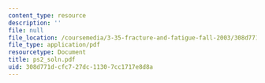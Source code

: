 ```yaml
---
content_type: resource
description: ''
file: null
file_location: /coursemedia/3-35-fracture-and-fatigue-fall-2003/308d771dcfc727dc11307cc1717e8d8a_ps2_soln.pdf
file_type: application/pdf
resourcetype: Document
title: ps2_soln.pdf
uid: 308d771d-cfc7-27dc-1130-7cc1717e8d8a
---
```

